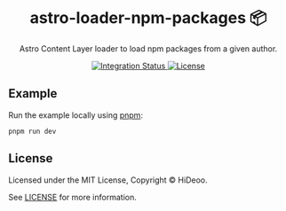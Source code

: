 <div align="center">
  <h1>astro-loader-npm-packages 📦</h1>
  <p>Astro Content Layer loader to load npm packages from a given author.</p>
</div>

<div align="center">
  <a href="https://github.com/HiDeoo/astro-loader-npm-packages/actions/workflows/integration.yml">
    <img alt="Integration Status" src="https://github.com/HiDeoo/astro-loader-npm-packages/actions/workflows/integration.yml/badge.svg" />
  </a>
  <a href="https://github.com/HiDeoo/astro-loader-npm-packages/blob/main/LICENSE">
    <img alt="License" src="https://badgen.net/github/license/HiDeoo/astro-loader-npm-packages" />
  </a>
  <br />
</div>

## Example

Run the example locally using [pnpm](https://pnpm.io):

```shell
pnpm run dev
```

## License

Licensed under the MIT License, Copyright © HiDeoo.

See [LICENSE](https://github.com/HiDeoo/astro-loader-npm-packages/blob/main/LICENSE) for more information.
